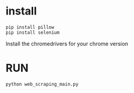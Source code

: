# install
```
pip install pillow
pip install selenium
```

Install the chromedrivers for your chrome version

# RUN
```
python web_scraping_main.py
```
